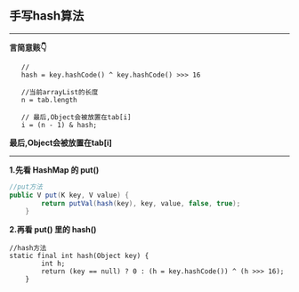 ## 手写hash算法
---
__言简意赅👇__
```
   // 
   hash = key.hashCode() ^ key.hashCode() >>> 16
   
   //当前arrayList的长度
   n = tab.length
   
   // 最后,Object会被放置在tab[i]
   i = (n - 1) & hash;
```
__最后,Object会被放置在tab[i]__

---

__1.先看 HashMap 的 put()__
```java
//put方法
public V put(K key, V value) {
        return putVal(hash(key), key, value, false, true);
    }
```
__2.再看 put() 里的 hash()__
```
//hash方法   
static final int hash(Object key) {
        int h;
        return (key == null) ? 0 : (h = key.hashCode()) ^ (h >>> 16);
    }
```

